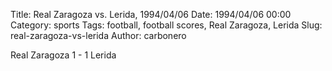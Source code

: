 Title: Real Zaragoza vs. Lerida, 1994/04/06
Date: 1994/04/06 00:00
Category: sports
Tags: football, football scores, Real Zaragoza, Lerida
Slug: real-zaragoza-vs-lerida
Author: carbonero


Real Zaragoza 1 - 1 Lerida
